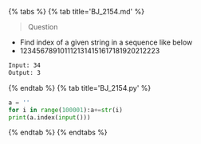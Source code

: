 {% tabs %}
{% tab title='BJ_2154.md' %}

> Question

* Find index of a given string in a sequence like below
* 1234567891011121314151617181920212223

```txt
Input: 34
Output: 3
```

{% endtab %}
{% tab title='BJ_2154.py' %}

```py
a = ''
for i in range(100001):a+=str(i)
print(a.index(input()))
```

{% endtab %}
{% endtabs %}
